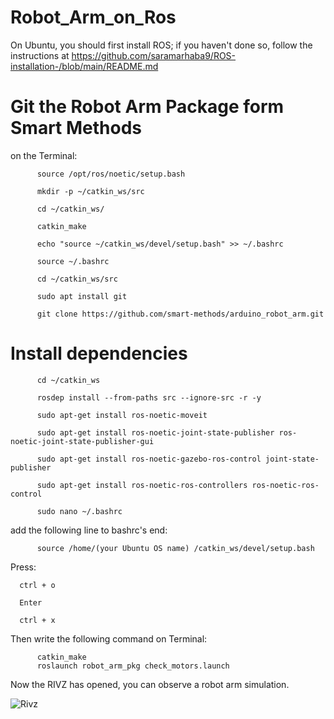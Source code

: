 # Robot_Arm_on_Ros



On Ubuntu, you should first install ROS; if you haven't done so, follow the instructions at https://github.com/saramarhaba9/ROS-installation-/blob/main/README.md


# Git the Robot Arm Package form Smart Methods 

on the Terminal: 

          source /opt/ros/noetic/setup.bash
          
          mkdir -p ~/catkin_ws/src
          
          cd ~/catkin_ws/
          
          catkin_make
          
          echo "source ~/catkin_ws/devel/setup.bash" >> ~/.bashrc
          
          source ~/.bashrc      
          
          cd ~/catkin_ws/src
          
          sudo apt install git
          
          git clone https://github.com/smart-methods/arduino_robot_arm.git
          
          
       
      
# Install dependencies 

          cd ~/catkin_ws

          rosdep install --from-paths src --ignore-src -r -y

          sudo apt-get install ros-noetic-moveit

          sudo apt-get install ros-noetic-joint-state-publisher ros-noetic-joint-state-publisher-gui

          sudo apt-get install ros-noetic-gazebo-ros-control joint-state-publisher

          sudo apt-get install ros-noetic-ros-controllers ros-noetic-ros-control

          sudo nano ~/.bashrc


add the following line to bashrc's end:

          source /home/(your Ubuntu OS name) /catkin_ws/devel/setup.bash
 
Press: 

      ctrl + o 

      Enter 

      ctrl + x 


Then write the following command on Terminal: 
          
          catkin_make
          roslaunch robot_arm_pkg check_motors.launch
          
Now the RIVZ has opened, you can observe a robot arm simulation.

![Rivz ](https://user-images.githubusercontent.com/56765097/180605347-fd1ab6f7-5dbd-44e1-9dee-7f665c7a37f1.png)


